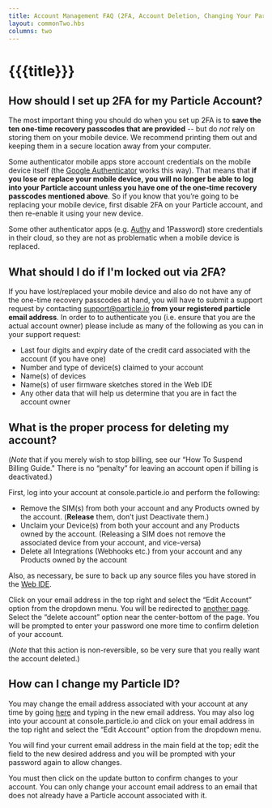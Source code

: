 ```yaml
---
title: Account Management FAQ (2FA, Account Deletion, Changing Your Particle ID)
layout: commonTwo.hbs
columns: two
---
```


# {{{title}}}
## How should I set up 2FA for my Particle Account?

The most important thing you should do when you set up 2FA is to **save the ten one-time recovery passcodes that are provided** \-- but do _not_ rely on storing them on your mobile device. We recommend printing them out and keeping them in a secure location away from your computer.

Some authenticator mobile apps store account credentials on the mobile device itself (the [Google Authenticator](https://play.google.com/store/apps/details?id=com.google.android.apps.authenticator2&hl=en%5Fus) works this way). That means that **if you lose or replace your mobile device, you will no longer be able to log into your Particle account unless you have one of the one-time recovery passcodes mentioned above**. So if you know that you’re going to be replacing your mobile device, first disable 2FA on your Particle account, and then re-enable it using your new device.

Some other authenticator apps (e.g. [Authy](https://authy.com/features/) and 1Password) store credentials in their cloud, so they are not as problematic when a mobile device is replaced.

## What should I do if I'm locked out via 2FA?

If you have lost/replaced your mobile device and also do not have any of the one-time recovery passcodes at hand, you will have to submit a support request by contacting [support@particle.io](mailto:support@particle.io) **from your registered particle email address**. In order to to authenticate you (i.e. ensure that you are the actual account owner) please include as many of the following as you can in your support request: 

* Last four digits and expiry date of the credit card associated with the account (if you have one)
* Number and type of device(s) claimed to your account
* Name(s) of devices
* Name(s) of user firmware sketches stored in the Web IDE
* Any other data that will help us determine that you are in fact the account owner

## What is the proper process for deleting my account?

(_Note_ that if you merely wish to stop billing, see our “How To Suspend Billing Guide." There is no “penalty” for leaving an account open if billing is deactivated.)

First, log into your account at console.particle.io and perform the following:

* Remove the SIM(s) from both your account and any Products owned by the account. (**Release** them, don’t just Deactivate them.)
* Unclaim your Device(s) from both your account and any Products owned by the account. (Releasing a SIM does not remove the associated device from your account, and vice-versa)
* Delete all Integrations (Webhooks etc.) from your account and any Products owned by the account

Also, as necessary, be sure to back up any source files you have stored in the [Web IDE](https://build.particle.io/build/new).

Click on your email address in the top right and select the “Edit Account” option from the dropdown menu. You will be redirected to [another page](https://login.particle.io/account-info?redirect=https://console.particle.io/devices). Select the “delete account” option near the center-bottom of the page. You will be prompted to enter your password one more time to confirm deletion of your account.

 (_Note_ that this action is non-reversible, so be very sure that you really want the account deleted.)

## How can I change my Particle ID?

You may change the email address associated with your account at any time by going [here](https://login.particle.io/account-info?redirect=https://console.particle.io/devices) and typing in the new email address. You may also log into your account at console.particle.io and click on your email address in the top right and select the “Edit Account” option from the dropdown menu.

You will find your current email address in the main field at the top; edit the field to the new desired address and you will be prompted with your password again to allow changes.

You must then click on the update button to confirm changes to your account. You can only change your account email address to an email that does not already have a Particle account associated with it.
